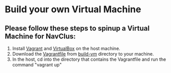 # Build your own Virtual Machine

## Please follow these steps to spinup a Virtual Machine for NavClus:

1. Install <a href="https://www.vagrantup.com/downloads.html">Vagrant</a> and <a href="https://www.virtualbox.org/wiki/Downloads">VirtualBox</a> on the host machine.
2. Download the <a href="https://github.com/SoftwareEngineeringToolDemos/ICSE-2013-NavClus/blob/master/build-vm/Vagrantfile">Vagrantfile</a> from <a href="https://github.com/SoftwareEngineeringToolDemos/ICSE-2013-NavClus/tree/master/build-vm">build-vm</a> directory to your machine.
3. In the host, cd into the directory that contains the Vagrantfile and run the command "vagrant up"
